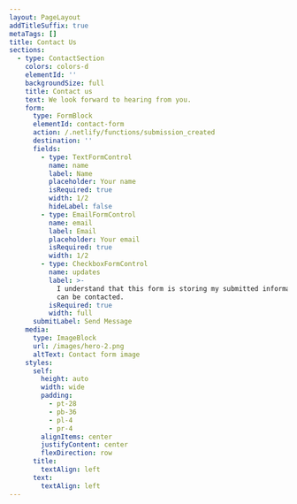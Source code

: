 ```yaml
---
layout: PageLayout
addTitleSuffix: true
metaTags: []
title: Contact Us
sections:
  - type: ContactSection
    colors: colors-d
    elementId: ''
    backgroundSize: full
    title: Contact us
    text: We look forward to hearing from you.
    form:
      type: FormBlock
      elementId: contact-form
      action: /.netlify/functions/submission_created
      destination: ''
      fields:
        - type: TextFormControl
          name: name
          label: Name
          placeholder: Your name
          isRequired: true
          width: 1/2
          hideLabel: false
        - type: EmailFormControl
          name: email
          label: Email
          placeholder: Your email
          isRequired: true
          width: 1/2
        - type: CheckboxFormControl
          name: updates
          label: >-
            I understand that this form is storing my submitted information so I
            can be contacted.
          isRequired: true
          width: full
      submitLabel: Send Message
    media:
      type: ImageBlock
      url: /images/hero-2.png
      altText: Contact form image
    styles:
      self:
        height: auto
        width: wide
        padding:
          - pt-28
          - pb-36
          - pl-4
          - pr-4
        alignItems: center
        justifyContent: center
        flexDirection: row
      title:
        textAlign: left
      text:
        textAlign: left
---
```

